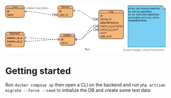 ![db schema](db-schema.png)

# Getting started
Run `docker compose up` then open a CLI on the backend
and run `php artisan migrate --force --seed` to initialize
the DB and create some test data